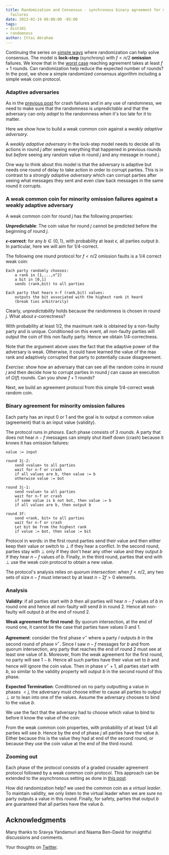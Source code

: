 ```yaml
---
title: Randomization and Consensus - synchronous binary agreement for minority omission
  failures
date: 2023-02-19 06:00:00 -05:00
tags:
- dist101
- randomness
author: Ittai Abraham
---
```


Continuing the series on [simple ways](https://decentralizedthoughts.github.io/2023-02-18-rand-and-consensus-1/) where randomization can help solve consensus. The model is **lock-step** (synchrony) with $f<n/2$ **omission** failures. We know that in the [worst case](https://decentralizedthoughts.github.io/2019-12-15-synchrony-uncommitted-lower-bound/) reaching agreement takes at least $f+1$ rounds. Can randomization help reduce the expected number of rounds? In the post, we show a simple randomized consensus algorithm including a simple weak coin protocol.


### Adaptive adversaries

As in the [previous post](https://decentralizedthoughts.github.io/2023-02-18-rand-and-consensus-1/) for crash failures and in any use of randomness, we need to make sure that the randomness is *unpredictable* and that the adversary can only *adapt* to the randomness when it's too late for it to matter.

Here we show how to build a weak common coin against a *weakly adaptive adversary*. 

A *weakly adaptive adversary* in the lock-step model needs to decide all its actions in round $j$ after seeing everything that happened in previous rounds but *before* seeing any random value in round $j$ and any message in round $j$.

One way to think about this model is that the adversary is adaptive but needs one round of delay to take action in order to corrupt parties. This is in contrast to a *strongly adaptive adversary* which can corrupt parties after seeing what messages they sent and even claw back messages in the same round it corrupts. 

### A weak common coin for minority omission failures against a weakly adaptive adversary

A weak common coin for round $j$ has the following properties:

**Unpredictable**: The coin value for round $j$ cannot be predicted before the beginning of round $j$. 

**$\epsilon$-correct**: for any $b \in \{0,1\}$, with probability at least $\epsilon$, all parties output $b$. In particular, here we will aim for $1/4$-correct.

The following one round protocol for $f<n/2$ omission faults is a $1/4$ correct weak coin:
```
Each party randomly chooses:
    a rank in [1,...,n^2]
    a bit in [0,1]
    sends (rank,bit) to all parties

Each party that hears n-f (rank,bit) values:
    outputs the bit associated with the highest rank it heard
    (break ties arbitrarily)
```

Clearly, *unpredictability* holds because the randomness is chosen in round $j$. What about $\epsilon$-correctness?

With probability at least $1/2$, the maximum rank is obtained by a non-faulty party and is unique. Conditioned on this event, all non-faulty parties will output the coin of this non faulty party. Hence we obtain $1/4$-correctness.

Note that the argument above uses the fact that the adaptive power of the adversary is weak. Otherwise, it could have learned the value of the max rank and adaptively corrupted that party to potentially cause disagreement.

*Exercise*: show how an adversary that can see all the random coins in round $j$ and then decide how to corrupt parties in round $j$ can cause an execution of $\Omega(f)$ rounds. Can you show $f+1$ rounds?


Next, we build an agreement protocol from this simple $1/4$-correct weak random coin.


### Binary agreement for minority omission failures

Each party has an input 0 or 1 and the goal is to output a  common value (agreement) that is an input value (validity). 

The protocol runs in *phases*. Each phase consists of 3 *rounds*. A party that does not hear $n-f$ messages can simply shut itself down (crash) because it knows it has omission failures:



```
value := input

round 3j-2:
    send <value> to all parties
    wait for n-f or crash
    if all values are b, then value := b
    otherwise value := bot

round 3j-1:
    send <value> to all parties
    wait for n-f or crash
    if some value is b not bot, then value := b
    if all values are b, then output b

round 3f:
    send <rank, bit> to all parties
    wait for n-f or crash
    Let bit be from the highest rank
    if value := bot, then value := bit
```

Protocol in words: in the first round parties send their value and then either keep their value or switch to $\bot$ if they hear a conflict. In the second round, parties stay with $\bot$ only if they don't hear any other value and they output $b$ if they hear $n-f$ values of $b$. Finally, in the third round, parties that end with $\bot$ use the weak coin protocol to obtain a new value.


The protocol's analysis relies on *quorum intersection*: when $f<n/2$, any two sets of size $n-f$ must intersect by at least $n-2f>0$ elements.  




### Analysis

**Validity**: if all parties start with $b$ then all parties will hear $n-f$ values of $b$ in round one and hence all non-faulty will send $b$ in round 2. Hence all non-faulty will output $b$ at the end of round 2.

**Weak agreement for first round**: By quorum intersection, at the end of round one, it cannot be the case that parties have values 0 and 1. 

**Agreement**: consider the first phase $v^\star$ where a party $I$ outputs $b$ in the second round of phase $v^\star$. Since $I$ saw $n-f$ messages for $b$ and from quorum intersection, any party that reaches the end of round 2 must see at least one value of $b$. Moreover, from the weak agreement for the first round, no party will see $1-b$. Hence all such parties have their value set to $b$ and hence will ignore the coin value. Then in phase $v^\star +1$, all parties start with $b$, so similar to the validity property will output $b$ in the second round of this phase.


**Expected Termination**: Conditioned on no party outputting a value in phases $<j$, the adversary must choose either to cause all parties to output $\bot$ or to lean into one of the values. Assume the adversary chooses to bind to the value $b$.

We use the fact that the adversary had to choose which value to bind to before it know the value of the coin:

From the weak common coin properties, with probability of at least $1/4$ all parties will see $b$. Hence by the end of phase $j$ all parties have the value $b$. Either because this is the value they had at end of the second round, or because they use the coin value at the end of the third round.


### Zooming out
Each phase of the protocol consists of a graded crusader agreement protocol followed by a weak common coin protocol. This approach can be extended to the asynchronous setting as done in [this post](https://decentralizedthoughts.github.io/2022-03-30-asynchronous-agreement-part-three-a-modern-version-of-ben-ors-protocol/).


How did randomization help? we used the common coin as a *virtual leader*. To maintain validity, we only listen to the virtual leader when we are sure no party outputs a value in this round. Finally, for safety, parties that output $b$ are guaranteed that all parties have the value $b$.

## Acknowledgments

Many thanks to Sravya Yandamuri and Naama Ben-David for insightful discussions and comments.


Your thoughts on [Twitter](https://twitter.com/ittaia/status/1627375659889704962?s=20).

